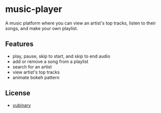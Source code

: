 # music-player

A music platform where you can view an artist's top tracks, listen to their songs, and make your own playlist.

## Features
* play, pause, skip to start, and skip to end audio
* add or remove a song from a playlist
* search for an artist
* view artist's top tracks
* animate bokeh pattern

## License

* [yubinary](https://github.com/yubinary)

